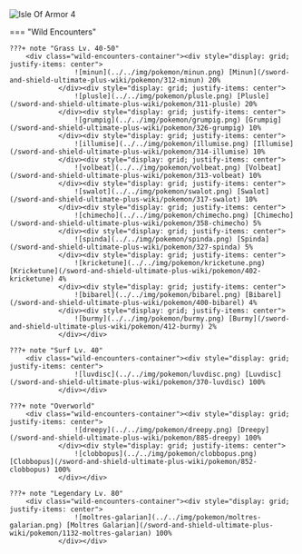 <img src="../../img/routes/Isle Of Armor 4.png" alt="Isle Of Armor 4"/>

=== "Wild Encounters"


	???+ note "Grass Lv. 40-50"
		<div class="wild-encounters-container"><div style="display: grid; justify-items: center">
                    ![minun](../../img/pokemon/minun.png) [Minun](/sword-and-shield-ultimate-plus-wiki/pokemon/312-minun) 20%
                </div><div style="display: grid; justify-items: center">
                    ![plusle](../../img/pokemon/plusle.png) [Plusle](/sword-and-shield-ultimate-plus-wiki/pokemon/311-plusle) 20%
                </div><div style="display: grid; justify-items: center">
                    ![grumpig](../../img/pokemon/grumpig.png) [Grumpig](/sword-and-shield-ultimate-plus-wiki/pokemon/326-grumpig) 10%
                </div><div style="display: grid; justify-items: center">
                    ![illumise](../../img/pokemon/illumise.png) [Illumise](/sword-and-shield-ultimate-plus-wiki/pokemon/314-illumise) 10%
                </div><div style="display: grid; justify-items: center">
                    ![volbeat](../../img/pokemon/volbeat.png) [Volbeat](/sword-and-shield-ultimate-plus-wiki/pokemon/313-volbeat) 10%
                </div><div style="display: grid; justify-items: center">
                    ![swalot](../../img/pokemon/swalot.png) [Swalot](/sword-and-shield-ultimate-plus-wiki/pokemon/317-swalot) 10%
                </div><div style="display: grid; justify-items: center">
                    ![chimecho](../../img/pokemon/chimecho.png) [Chimecho](/sword-and-shield-ultimate-plus-wiki/pokemon/358-chimecho) 5%
                </div><div style="display: grid; justify-items: center">
                    ![spinda](../../img/pokemon/spinda.png) [Spinda](/sword-and-shield-ultimate-plus-wiki/pokemon/327-spinda) 5%
                </div><div style="display: grid; justify-items: center">
                    ![kricketune](../../img/pokemon/kricketune.png) [Kricketune](/sword-and-shield-ultimate-plus-wiki/pokemon/402-kricketune) 4%
                </div><div style="display: grid; justify-items: center">
                    ![bibarel](../../img/pokemon/bibarel.png) [Bibarel](/sword-and-shield-ultimate-plus-wiki/pokemon/400-bibarel) 4%
                </div><div style="display: grid; justify-items: center">
                    ![burmy](../../img/pokemon/burmy.png) [Burmy](/sword-and-shield-ultimate-plus-wiki/pokemon/412-burmy) 2%
                </div></div>

	???+ note "Surf Lv. 40"
		<div class="wild-encounters-container"><div style="display: grid; justify-items: center">
                    ![luvdisc](../../img/pokemon/luvdisc.png) [Luvdisc](/sword-and-shield-ultimate-plus-wiki/pokemon/370-luvdisc) 100%
                </div></div>

	???+ note "Overworld"
		<div class="wild-encounters-container"><div style="display: grid; justify-items: center">
                    ![dreepy](../../img/pokemon/dreepy.png) [Dreepy](/sword-and-shield-ultimate-plus-wiki/pokemon/885-dreepy) 100%
                </div><div style="display: grid; justify-items: center">
                    ![clobbopus](../../img/pokemon/clobbopus.png) [Clobbopus](/sword-and-shield-ultimate-plus-wiki/pokemon/852-clobbopus) 100%
                </div></div>

	???+ note "Legendary Lv. 80"
		<div class="wild-encounters-container"><div style="display: grid; justify-items: center">
                    ![moltres-galarian](../../img/pokemon/moltres-galarian.png) [Moltres Galarian](/sword-and-shield-ultimate-plus-wiki/pokemon/1132-moltres-galarian) 100%
                </div></div>



